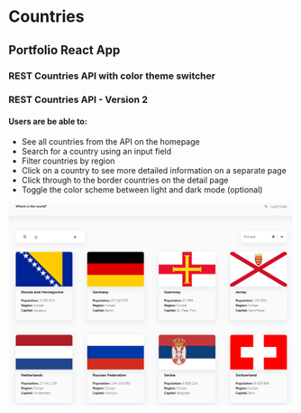# Countries

## Portfolio React App

### REST Countries API with color theme switcher

### REST Countries API - Version 2

#### Users are be able to:

- See all countries from the API on the homepage
- Search for a country using an input field
- Filter countries by region
- Click on a country to see more detailed information on a separate page
- Click through to the border countries on the detail page
- Toggle the color scheme between light and dark mode (optional)

![Project](screenshot/countries.png 'Project')
